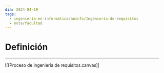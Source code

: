 ```yaml
---
dia: 2024-04-19
tags:
  - ingeniería-en-informática/aninfo/Ingeniería-de-requisitos
  - nota/facultad
---
```

# Definición
---
![[Proceso de ingeniería de requisitos.canvas]]